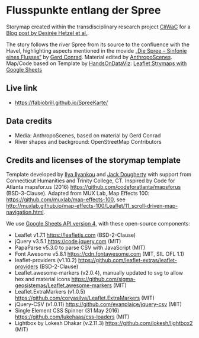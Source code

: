 # Flusspunkte entlang der Spree

Storymap created within the transdisciplinary research project [CliWaC](https://www.cliwac.de/) for a [Blog post by Desirée Hetzel et al.](https://umweltethnologie.com/blog/).

The story follows the river Spree from its source to the confluence with the Havel, highlighting aspects mentioned in the movide [„Die Spree – Sinfonie eines Flusses“](http://www.gerdconradt.de/videofilme/v28_spree.htm) by [Gerd Conrad](https://de.wikipedia.org/wiki/Gerd_Conradt). Material edited by [AnthropoScenes](https://www.anthroposcenes.de/). Map/Code based on Template by [HandsOnDataViz](https://handsondataviz.org/): [Leaflet Strymaps with Google Sheets](https://handsondataviz.org/leaflet-storymaps-with-google-sheets.html)

## Live link
- https://fabiobrill.github.io/SpreeKarte/

## Data credits
- Media: AnthropoScenes, based on material by Gerd Conrad
- River shapes and background: OpenStreetMap Contributors

## Credits and licenses of the storymap template
Template developed by [Ilya Ilyankou](https://github.com/ilyankou) and [Jack Dougherty](https://github.com/jackdougherty) with support from Connecticut Humanities and Trinity College, CT. Inspired by Code for Atlanta mapsfor.us (2016) https://github.com/codeforatlanta/mapsforus (BSD-3-Clause). Adapted from MUX Lab, Map Effects 100: https://github.com/muxlab/map-effects-100, see http://muxlab.github.io/map-effects-100/Leaflet/11_scroll-driven-map-navigation.html.

We use [Google Sheets API version 4](https://developers.google.com/sheets/api), with these open-source components:

- Leaflet v1.7.1 https://leafletjs.com (BSD-2-Clause)
- jQuery v3.5.1 https://code.jquery.com (MIT)
- PapaParse v5.3.0 to parse CSV with JavaScript (MIT)
- Font Awesome v5.8.1 https://cdn.fontawesome.com (MIT, SIL OFL 1.1)
- leaflet-providers (v1.10.2) https://github.com/leaflet-extras/leaflet-providers (BSD-2-Clause)
- Leaflet.awesome-markers (v2.0.4), manually updated to svg to allow hex and material icons https://github.com/sigma-geosistemas/Leaflet.awesome-markers (MIT)
- Leaflet.ExtraMarkers (v1.0.5) https://github.com/coryasilva/Leaflet.ExtraMarkers (MIT)
- jQuery-CSV (v1.0.11) https://github.com/evanplaice/jquery-csv (MIT)
- Single Element CSS Spinner (31 May 2016) https://github.com/lukehaas/css-loaders (MIT)
- Lightbox by Lokesh Dhakar (v.2.11.3) https://github.com/lokesh/lightbox2 (MIT)
